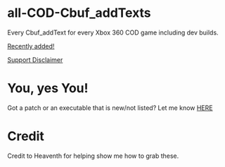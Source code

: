 # all-COD-Cbuf_addTexts
Every Cbuf_addText for every Xbox 360 COD game including dev builds.

[Recently added!](https://github.com/bandito52/all-COD-Cbuf_addTexts/releases)

[Support Disclaimer](https://github.com/bandito52/all-COD-Cbuf_addTexts/issues/1)

# You, yes You!

Got a patch or an executable that is new/not listed?
Let me know [HERE](https://github.com/bandito52/all-COD-cats/issues)


# Credit
Credit to Heaventh for helping show me how to grab these.
